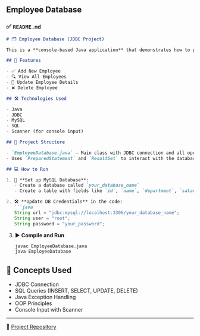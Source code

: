 ## Employee Database

### ✅ `README.md`

````markdown
# 🗂️ Employee Database (JDBC Project)

This is a **console-based Java application** that demonstrates how to perform basic CRUD operations using **JDBC (Java Database Connectivity)** with a **MySQL** database.

## 📌 Features

- ✅ Add New Employee
- 🔍 View All Employees
- 📝 Update Employee Details
- ❌ Delete Employee

## 🛠️ Technologies Used

- Java
- JDBC
- MySQL
- SQL
- Scanner (for console input)

## 🧱 Project Structure

- `EmployeeDatabase.java` – Main class with JDBC connection and all operations.
- Uses `PreparedStatement` and `ResultSet` to interact with the database securely.

## 💻 How to Run

1. 🔧 **Set up MySQL Database**:
   - Create a database called `your_database_name`
   - Create a table with fields like `id`, `name`, `department`, `salary`, etc.

2. 🛠️ **Update DB Credentials** in the code:
   ```java
   String url = "jdbc:mysql://localhost:3306/your_database_name";
   String user = "root";
   String password = "your_password";
````

3. ▶️ **Compile and Run**

   ```bash
   javac EmployeeDatabase.java
   java EmployeeDatabase
   ```


## 📖 Concepts Used

* JDBC Connection
* SQL Queries (INSERT, SELECT, UPDATE, DELETE)
* Java Exception Handling
* OOP Principles
* Console Input with Scanner

---

🔗 [Project Repository](https://github.com/Mugilan2003/Employee-Database)

